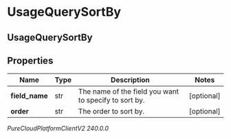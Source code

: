 # UsageQuerySortBy

## UsageQuerySortBy

## Properties

|Name | Type | Description | Notes|
|------------ | ------------- | ------------- | -------------|
| **field_name** | str | The name of the field you want to specify to sort by. | [optional] |
| **order** | str | The order to sort by. | [optional] |



_PureCloudPlatformClientV2 240.0.0_
